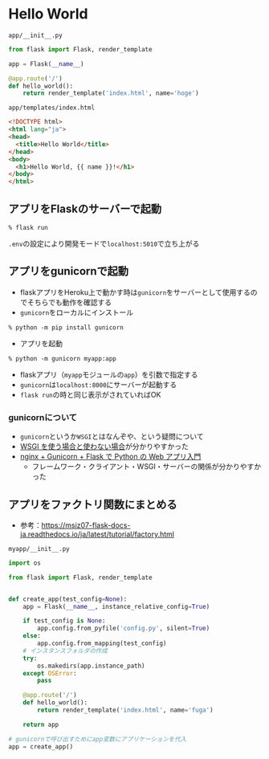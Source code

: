 # Hello World

`app/__init__.py`
```python
from flask import Flask, render_template

app = Flask(__name__)

@app.route('/')
def hello_world():
    return render_template('index.html', name='hoge')
```

`app/templates/index.html`
```html
<!DOCTYPE html>
<html lang="ja">
<head>
  <title>Hello World</title>
</head>
<body>
  <h1>Hello World, {{ name }}!</h1>
</body>
</html>
```

## アプリをFlaskのサーバーで起動

```shell
% flask run
```
`.env`の設定により開発モードで`localhost:5010`で立ち上がる

## アプリをgunicornで起動
- flaskアプリをHeroku上で動かす時は`gunicorn`をサーバーとして使用するのでそちらでも動作を確認する
- `gunicorn`をローカルにインストール
```shell
% python -m pip install gunicorn
```
- アプリを起動
```shell
% python -m gunicorn myapp:app
```
- flaskアプリ（`myapp`モジュールの`app`）を引数で指定する
- `gunicorn`は`localhost:8000`にサーバーが起動する
- `flask run`の時と同じ表示がされていればOK

### gunicornについて

- `gunicorn`というか`WSGI`とはなんぞや、という疑問について
- [WSGI を使う場合と使わない場合](https://qiita.com/hoto17296/items/e4e9d9b5cdd711271020)が分かりやすかった
- [nginx + Gunicorn + Flask で Python の Web アプリ入門](https://hogetech.info/oss/nginx/gunicorn)
  - フレームワーク・クライアント・WSGI・サーバーの関係が分かりやすかった

## アプリをファクトリ関数にまとめる

- 参考：https://msiz07-flask-docs-ja.readthedocs.io/ja/latest/tutorial/factory.html

`myapp/__init__.py`
```python
import os

from flask import Flask, render_template


def create_app(test_config=None):
    app = Flask(__name__, instance_relative_config=True)

    if test_config is None:
        app.config.from_pyfile('config.py', silent=True)
    else:
        app.config.from_mapping(test_config)
    # インスタンスフォルダの作成
    try:
        os.makedirs(app.instance_path)
    except OSError:
        pass

    @app.route('/')
    def hello_world():
        return render_template('index.html', name='fuga')

    return app

# gunicornで呼び出すためにapp変数にアプリケーションを代入
app = create_app()
```
